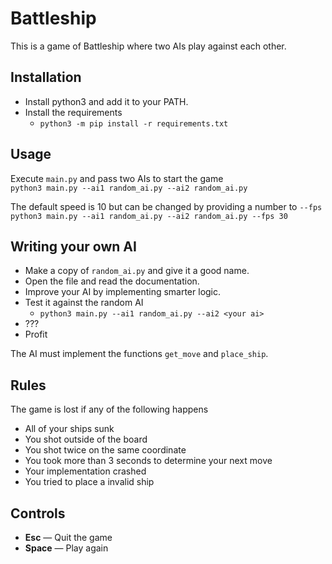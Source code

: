 # Battleship
This is a game of Battleship where two AIs play against each other.

## Installation
- Install python3 and add it to your PATH.
- Install the requirements
  - `python3 -m pip install -r requirements.txt`

## Usage
Execute `main.py` and pass two AIs to start the game\
`python3 main.py --ai1 random_ai.py --ai2 random_ai.py`

The default speed is 10 but can be changed by providing a number to `--fps`\
`python3 main.py --ai1 random_ai.py --ai2 random_ai.py --fps 30`

## Writing your own AI
- Make a copy of `random_ai.py` and give it a good name.
- Open the file and read the documentation.
- Improve your AI by implementing smarter logic.
- Test it against the random AI
  - `python3 main.py --ai1 random_ai.py --ai2 <your ai>`
- ???
- Profit

The AI must implement the functions `get_move` and `place_ship`.

## Rules
The game is lost if any of the following happens
- All of your ships sunk
- You shot outside of the board
- You shot twice on the same coordinate
- You took more than 3 seconds to determine your next move
- Your implementation crashed
- You tried to place a invalid ship

## Controls
- **Esc** — Quit the game
- **Space** — Play again
